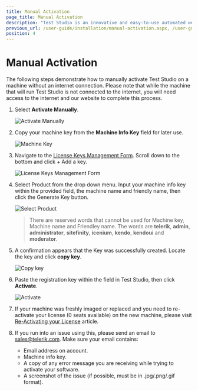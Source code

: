 ```yaml
---
title: Manual Activation
page_title: Manual Activation
description: "Test Studio is an innovative and easy-to-use automated web, WPF and load testing solution. Test Studio tests support essential technologies like ASP.NET AJAX, Silverlight, PHP and MVC. HTML5, Testing framework, functional testing, performance testing, load testing, exploratory testing, manual testing."
previous_url: /user-guide/installation/manual-activation.aspx, /user-guide/installation/manual-activation, /getting-started/manual-activation
position: 4
---
```

# Manual Activation #

The following steps demonstrate how to manually activate Test Studio on a machine without an internet connection. Please note that while the machine that will run Test Studio is not connected to the internet, you will need access to the internet and our website to complete this process.

1. Select __Activate Manually__.

	![Activate Manually](/img/getting-started/installation/manual-activation/fig2.png)

2. Copy your machine key from the __Machine Info Key__ field for later use.

	![Machine Key](/img/getting-started/installation/manual-activation/fig3.png)

3. Navigate to the <a href="http://www.telerik.com/account/your-products/testing-tools-manage-license-keys.aspx" target="_blank">License Keys Management Form</a>. Scroll down to the bottom and click + Add a key.

	
	![License Keys Management Form](/img/getting-started/installation/manual-activation/fig4.png)

4. Select Product from the drop down menu. Input your machine info key within the provided field, the machine name and friendly name, then click the Generate Key button. 

	![Select Product](/img/getting-started/installation/manual-activation/fig5.png)

	> There are reserved words that cannot be used for Machine key, Machine name and Friendley name. The words are **telerik**, **admin**, **administrator**, **sitefinity**, **icenium**, **kendo**, **kendoui** and **moderator**. 

5.	A confirmation appears that the Key was successfully created. Locate the key and click __copy key__.

	![Copy key](/img/getting-started/installation/manual-activation/fig6.png)

6. Paste the registration key within the field in Test Studio, then click __Activate__.

	![Activate](/img/getting-started/installation/manual-activation/fig7.png)

7.	If your machine was freshly imaged or replaced and you need to re-activate your license (0 seats available) on the new machine, please visit <a href="re-activating-your-license" target="_blank">Re-Activating your License</a> article.
10.	If you run into an issue using this, please send an email to [sales@telerik.com](mailto:sales@telerik.com). Make sure your email contains:

	* Email address on account.
	* Machine info key.
	* A copy of any error message you are receiving while trying to activate your software.
	* A screenshot of the issue (if possible, must be in .jpg/.png/.gif format).